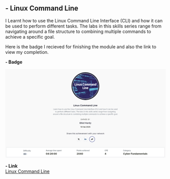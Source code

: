 **- Linux Command Line**
--- 

I Learnt how to use the Linux Command Line Interface (CLI) and how it can be used to perform different tasks. The labs in this skills series range from navigating around a file structure to combining multiple commands to achieve a specific goal.


Here is the badge I recieved for finishing the module and also the link to view my completion.

**- Badge**

![Linux Command Line](Images/Linux_Command_Line.jpg)  


**- Link**  
[Linux Command Line](https://api.immersivelabs.online/share/achievements/6f3284cae293ec9313afc3affa2f8ab8)

